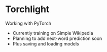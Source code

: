 # Torchlight
Working with PyTorch

- Currently training on Simple Wikipedia
- Planning to add next-word prediction soon
- Plus saving and loading models

